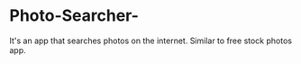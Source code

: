 # Photo-Searcher-
It's an app that searches photos on the internet. Similar to free stock photos app. 
